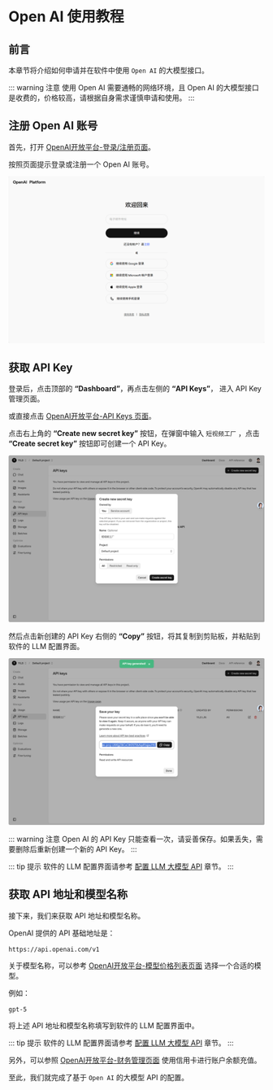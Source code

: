 # Open AI 使用教程
 
## 前言

本章节将介绍如何申请并在软件中使用 `Open AI` 的大模型接口。

::: warning 注意
使用 Open AI 需要通畅的网络环境，且 Open AI 的大模型接口是收费的，价格较高，请根据自身需求谨慎申请和使用。
:::

## 注册 Open AI 账号

首先，打开 [OpenAI开放平台-登录/注册页面](https://auth.openai.com/log-in)。

按照页面提示登录或注册一个 Open AI 账号。

![Open AI 登录注册页面](../../assets/images/openai-01.png)

## 获取 API Key

登录后，点击顶部的 **“Dashboard”**，再点击左侧的 **“API Keys”**， 进入 API Key 管理页面。

或直接点击 [OpenAI开放平台-API Keys 页面](https://platform.openai.com/api-keys)。

点击右上角的 **“Create new secret key”** 按钮，在弹窗中输入 `短视频工厂` ，点击 **“Create secret key”** 按钮即可创建一个 API Key。

![Open AI API Key 管理页面](../../assets/images/openai-02.png)

然后点击新创建的 API Key 右侧的 **“Copy”** 按钮，将其复制到剪贴板，并粘贴到软件的 LLM 配置界面。

![Open AI API Key](../../assets/images/openai-03.png)

::: warning 注意
Open AI 的 API Key 只能查看一次，请妥善保存。如果丢失，需要删除后重新创建一个新的 API Key。
:::

::: tip 提示
软件的 LLM 配置界面请参考 [配置 LLM 大模型 API](../basic/llm-config.md) 章节。
:::

## 获取 API 地址和模型名称

接下来，我们来获取 API 地址和模型名称。

OpenAI 提供的 API 基础地址是：

```
https://api.openai.com/v1
```

关于模型名称，可以参考 [OpenAI开放平台-模型价格列表页面](https://platform.openai.com/docs/pricing)  选择一个合适的模型。

例如：

```
gpt-5
```

将上述 API 地址和模型名称填写到软件的 LLM 配置界面中。

::: tip 提示
软件的 LLM 配置界面请参考 [配置 LLM 大模型 API](../basic/llm-config.md) 章节。
:::

另外，可以参照 [OpenAI开放平台-财务管理页面](https://platform.openai.com/settings/organization/billing/overview) 使用信用卡进行账户余额充值。

至此，我们就完成了基于 `Open AI` 的大模型 API 的配置。

